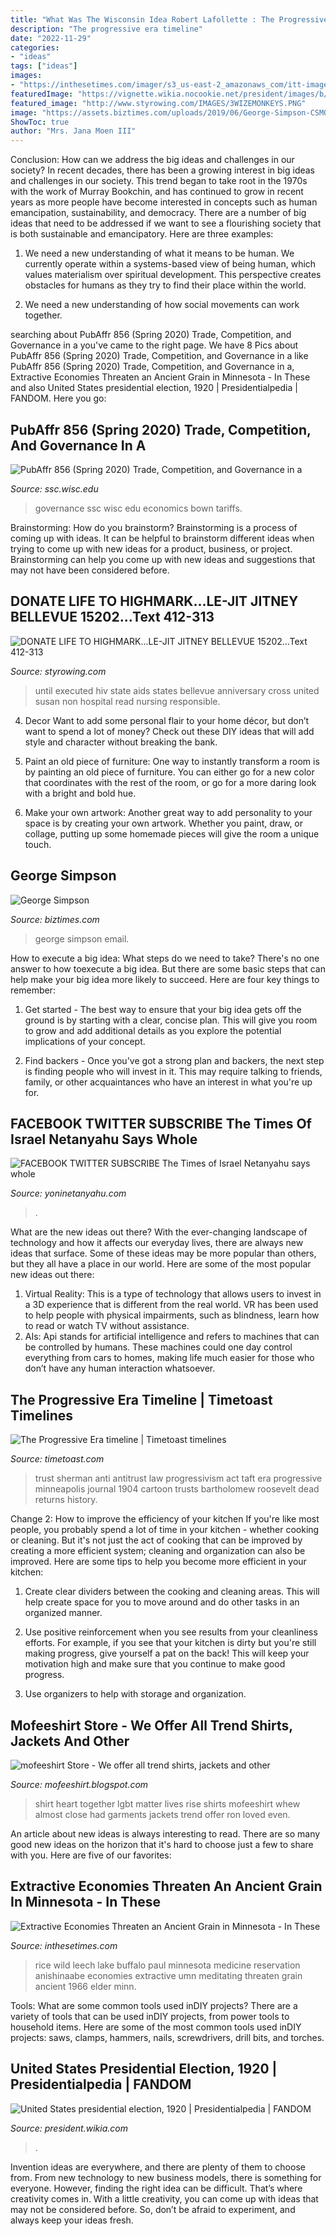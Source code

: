 ```yaml
---
title: "What Was The Wisconsin Idea Robert Lafollette : The Progressive Era Timeline"
description: "The progressive era timeline"
date: "2022-11-29"
categories:
- "ideas"
tags: ["ideas"]
images:
- "https://inthesetimes.com/imager/s3_us-east-2_amazonaws_com/itt-images/wild_rice_Paul_Buffalo_01c8ac7cc3b849e525e370bc51344120.jpg"
featuredImage: "https://vignette.wikia.nocookie.net/president/images/b/bb/1924PresElect.jpg/revision/latest?cb=20090217234919"
featured_image: "http://www.styrowing.com/IMAGES/3WIZEMONKEYS.PNG"
image: "https://assets.biztimes.com/uploads/2019/06/George-Simpson-CSMO-Top-Note-Tonic.jpg"
ShowToc: true
author: "Mrs. Jana Moen III"
---
```



Conclusion: How can we address the big ideas and challenges in our society?
In recent decades, there has been a growing interest in big ideas and challenges in our society. This trend began to take root in the 1970s with the work of Murray Bookchin, and has continued to grow in recent years as more people have become interested in concepts such as human emancipation, sustainability, and democracy.
There are a number of big ideas that need to be addressed if we want to see a flourishing society that is both sustainable and emancipatory. Here are three examples:

1) We need a new understanding of what it means to be human. We currently operate within a systems-based view of being human, which values materialism over spiritual development. This perspective creates obstacles for humans as they try to find their place within the world.

2) We need a new understanding of how social movements can work together.

	

		
searching about PubAffr 856 (Spring 2020) Trade, Competition, and Governance in a you've came to the right page. We have 8 Pics about PubAffr 856 (Spring 2020) Trade, Competition, and Governance in a like PubAffr 856 (Spring 2020) Trade, Competition, and Governance in a, Extractive Economies Threaten an Ancient Grain in Minnesota - In These and also United States presidential election, 1920 | Presidentialpedia | FANDOM. Here you go:
		
    
## PubAffr 856 (Spring 2020) Trade, Competition, And Governance In A

<img loading=lazy src="http://www.ssc.wisc.edu/~mchinn/bown_2019-12-19_piiechart.png" onerror="this.onerror=null;this.src='https://tse1.mm.bing.net/th?id=OIP.aBr8hKKQkTfUZcZm8RotZAHaNZ&amp;pid=15.1';" alt="PubAffr 856 (Spring 2020) Trade, Competition, and Governance in a">

_Source: ssc.wisc.edu_

>governance ssc wisc edu economics bown tariffs. 

	

Brainstorming: How do you brainstorm?
Brainstorming is a process of coming up with ideas. It can be helpful to brainstorm different ideas when trying to come up with new ideas for a product, business, or project. Brainstorming can help you come up with new ideas and suggestions that may not have been considered before.

    
## DONATE LIFE TO HIGHMARK...LE-JIT JITNEY BELLEVUE 15202...Text 412-313

<img loading=lazy src="http://www.styrowing.com/IMAGES/3WIZEMONKEYS.PNG" onerror="this.onerror=null;this.src='https://tse2.mm.bing.net/th?id=OIP.LIaLwj_YBexyFOJCZSjz8wAAAA&amp;pid=15.1';" alt="DONATE LIFE TO HIGHMARK...LE-JIT JITNEY BELLEVUE 15202...Text 412-313">

_Source: styrowing.com_

>until executed hiv state aids states bellevue anniversary cross united susan non hospital read nursing responsible. 

	

4. Decor
Want to add some personal flair to your home décor, but don’t want to spend a lot of money? Check out these DIY ideas that will add style and character without breaking the bank.
1. Paint an old piece of furniture: One way to instantly transform a room is by painting an old piece of furniture. You can either go for a new color that coordinates with the rest of the room, or go for a more daring look with a bright and bold hue.

2. Make your own artwork: Another great way to add personality to your space is by creating your own artwork. Whether you paint, draw, or collage, putting up some homemade pieces will give the room a unique touch.


    
## George Simpson

<img loading=lazy src="https://assets.biztimes.com/uploads/2019/06/George-Simpson-CSMO-Top-Note-Tonic.jpg" onerror="this.onerror=null;this.src='https://tse1.mm.bing.net/th?id=OIP.8U8fMTR52V8LRnkcLq508AHaLH&amp;pid=15.1';" alt="George Simpson">

_Source: biztimes.com_

>george simpson email. 

	

How to execute a big idea: What steps do we need to take?
There's no one answer to how toexecute a big idea. But there are some basic steps that can help make your big idea more likely to succeed. Here are four key things to remember: 
1. Get started - The best way to ensure that your big idea gets off the ground is by starting with a clear, concise plan. This will give you room to grow and add additional details as you explore the potential implications of your concept. 

2. Find backers - Once you've got a strong plan and backers, the next step is finding people who will invest in it. This may require talking to friends, family, or other acquaintances who have an interest in what you're up for.

    
## FACEBOOK TWITTER SUBSCRIBE The Times Of Israel Netanyahu Says Whole

<img loading=lazy src="http://yoninetanyahu.com/wp-content/uploads/2021/07/MISSION-VISION-STORY-AND-COMMUNICATION47.jpg" onerror="this.onerror=null;this.src='https://tse1.mm.bing.net/th?id=OIP.MuTkPUtbHWCNIIlr8IMJmAHaEK&amp;pid=15.1';" alt="FACEBOOK TWITTER SUBSCRIBE The Times of Israel Netanyahu says whole">

_Source: yoninetanyahu.com_

>. 

	

What are the new ideas out there?
With the ever-changing landscape of technology and how it affects our everyday lives, there are always new ideas that surface. Some of these ideas may be more popular than others, but they all have a place in our world. Here are some of the most popular new ideas out there: 
1. Virtual Reality: This is a type of technology that allows users to invest in a 3D experience that is different from the real world. VR has been used to help people with physical impairments, such as blindness, learn how to read or watch TV without assistance. 
2. AIs: Api stands for artificial intelligence and refers to machines that can be controlled by humans. These machines could one day control everything from cars to homes, making life much easier for those who don’t have any human interaction whatsoever. 

    
## The Progressive Era Timeline | Timetoast Timelines

<img loading=lazy src="https://s3.amazonaws.com/s3.timetoast.com/public/uploads/photos/2026667/AntiTrust-1.jpg?1473887801" onerror="this.onerror=null;this.src='https://tse2.mm.bing.net/th?id=OIP.H1qT14gCa_ofzFuwKKFW0AAAAA&amp;pid=15.1';" alt="The Progressive Era timeline | Timetoast timelines">

_Source: timetoast.com_

>trust sherman anti antitrust law progressivism act taft era progressive minneapolis journal 1904 cartoon trusts bartholomew roosevelt dead returns history. 

	

Change 2: How to improve the efficiency of your kitchen
If you're like most people, you probably spend a lot of time in your kitchen - whether cooking or cleaning. But it's not just the act of cooking that can be improved by creating a more efficient system; cleaning and organization can also be improved. Here are some tips to help you become more efficient in your kitchen:
1. Create clear dividers between the cooking and cleaning areas. This will help create space for you to move around and do other tasks in an organized manner.

2. Use positive reinforcement when you see results from your cleanliness efforts. For example, if you see that your kitchen is dirty but you're still making progress, give yourself a pat on the back! This will keep your motivation high and make sure that you continue to make good progress.

3. Use organizers to help with storage and organization.

    
## Mofeeshirt Store - We Offer All Trend Shirts, Jackets And Other

<img loading=lazy src="https://thorshirts.com/wp-content/uploads/2020/06/we-rise-together-black-lives-matter-heart-lgbt-shirt-Unisex.jpg" onerror="this.onerror=null;this.src='https://tse2.mm.bing.net/th?id=OIP.Q3SvJW76u377EXpLdTAwlQHaHa&amp;pid=15.1';" alt="mofeeshirt Store - We offer all trend shirts, jackets and other">

_Source: mofeeshirt.blogspot.com_

>shirt heart together lgbt matter lives rise shirts mofeeshirt whew almost close had garments jackets trend offer ron loved even. 

	

An article about new ideas is always interesting to read. There are so many good new ideas on the horizon that it's hard to choose just a few to share with you. Here are five of our favorites: 

    
## Extractive Economies Threaten An Ancient Grain In Minnesota - In These

<img loading=lazy src="https://inthesetimes.com/imager/s3_us-east-2_amazonaws_com/itt-images/wild_rice_Paul_Buffalo_01c8ac7cc3b849e525e370bc51344120.jpg" onerror="this.onerror=null;this.src='https://tse2.mm.bing.net/th?id=OIP.ZDbNIurxIe4V7TMuchM6lgHaE6&amp;pid=15.1';" alt="Extractive Economies Threaten an Ancient Grain in Minnesota - In These">

_Source: inthesetimes.com_

>rice wild leech lake buffalo paul minnesota medicine reservation anishinaabe economies extractive umn meditating threaten grain ancient 1966 elder minn. 

	

Tools: What are some common tools used inDIY projects?
There are a variety of tools that can be used inDIY projects, from power tools to household items. Here are some of the most common tools used inDIY projects: saws, clamps, hammers, nails, screwdrivers, drill bits, and torches.

    
## United States Presidential Election, 1920 | Presidentialpedia | FANDOM

<img loading=lazy src="https://vignette.wikia.nocookie.net/president/images/b/bb/1924PresElect.jpg/revision/latest?cb=20090217234919" onerror="this.onerror=null;this.src='https://tse1.mm.bing.net/th?id=OIP.QcOWTwylRhpodt18_-dNBQHaE5&amp;pid=15.1';" alt="United States presidential election, 1920 | Presidentialpedia | FANDOM">

_Source: president.wikia.com_

>. 

	

Invention ideas are everywhere, and there are plenty of them to choose from. From new technology to new business models, there is something for everyone. However, finding the right idea can be difficult. That’s where creativity comes in. With a little creativity, you can come up with ideas that may not be considered before. So, don’t be afraid to experiment, and always keep your ideas fresh.

